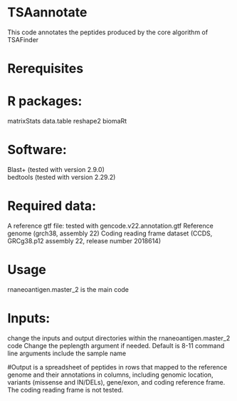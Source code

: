 # TSAannotate
This code annotates the peptides produced by the core algorithm of TSAFinder

# Rerequisites
# R packages:
matrixStats
data.table
reshape2
biomaRt
# Software:
Blast+ (tested with version 2.9.0) \
bedtools (tested with version 2.29.2)

# Required data:
A reference gtf file: tested with gencode.v22.annotation.gtf
Reference genome (grch38, assembly 22)
Coding reading frame dataset (CCDS, GRCg38.p12 assembly 22, release number 2018614)

# Usage
rnaneoantigen.master_2 is the main code

# Inputs: 
change the inputs and output directories within the rnaneoantigen.master_2 code
Change the peplength argument if needed. Default is 8-11
command line arguments include the sample name

#Output is a spreadsheet of peptides in rows that mapped to the reference genome and their annotations in columns, including genomic location, variants (missense and IN/DELs), gene/exon, and coding reference frame. The coding reading frame is not tested.
